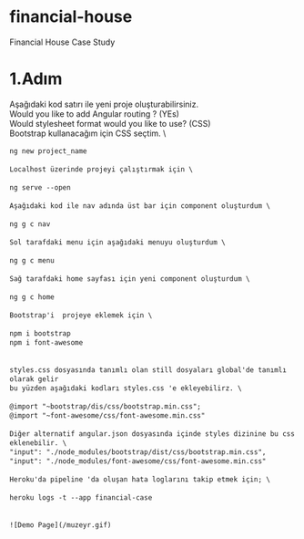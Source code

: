 # financial-house
Financial House Case Study

# 1.Adım
Aşağıdaki kod satırı ile yeni proje oluşturabilirsiniz.\
Would you like to add Angular routing ? (YEs)\
Would stylesheet format would you like to use? (CSS)\
Bootstrap kullanacağım için CSS seçtim. \ 


    ng new project_name 

    Localhost üzerinde projeyi çalıştırmak için \

    ng serve --open

    Aşağıdaki kod ile nav adında üst bar için component oluşturdum \

    ng g c nav

    Sol tarafdaki menu için aşağıdaki menuyu oluşturdum \
    
    ng g c menu

    Sağ tarafdaki home sayfası için yeni component oluşturdum \

    ng g c home

    Bootstrap'i  projeye eklemek için \

    npm i bootstrap
    npm i font-awesome


    styles.css dosyasında tanımlı olan still dosyaları global'de tanımlı olarak gelir
    bu yüzden aşağıdaki kodları styles.css 'e ekleyebilirz. \

    @import "~bootstrap/dis/css/bootstrap.min.css";
    @import "~font-awesome/css/font-awesome.min.css"

    Diğer alternatif angular.json dosyasında içinde styles dizinine bu css eklenebilir. \
    "input": "./node_modules/bootstrap/dist/css/bootstrap.min.css",
    "input": "./node_modules/font-awesome/css/font-awesome.min.css"

    Heroku'da pipeline 'da oluşan hata loglarını takip etmek için; \

    heroku logs -t --app financial-case


    ![Demo Page](/muzeyr.gif)
